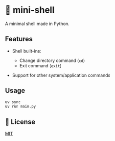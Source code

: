 # 🤏 mini-shell

A minimal shell made in Python.

## Features

- Shell built-ins:

  - Change directory command (`cd`)
  - Exit command (`exit`)

- Support for other system/application commands

## Usage

```zsh
uv sync
uv run main.py
```

## 🧾 License

[MIT](LICENSE)
